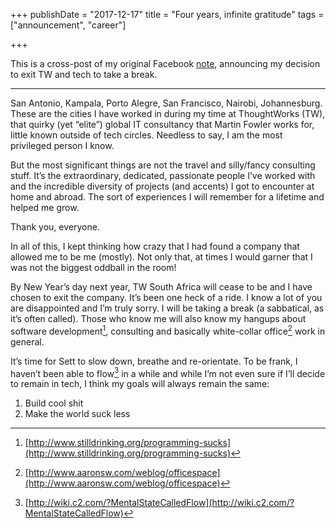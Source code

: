 +++
publishDate = "2017-12-17"
title = "Four years, infinite gratitude"
tags = ["announcement", "career"]

+++

This is a cross-post of my original Facebook [note](https://www.facebook.com/notes/sett-wai/four-years-infinite-gratitude/10154927130940684),
announcing my decision to exit TW and tech to take a break.

---
San Antonio, Kampala, Porto Alegre, San Francisco, Nairobi, Johannesburg. These
are the cities I have worked in during my time at ThoughtWorks (TW), that
quirky (yet “elite”) global IT consultancy that Martin Fowler works for, little
known outside of tech circles. Needless to say, I am the most privileged person
I know.  

But the most significant things are not the travel and silly/fancy
consulting stuff. It’s the extraordinary, dedicated, passionate people I’ve
worked with and the incredible diversity of projects (and accents) I got to
encounter at home and abroad. The sort of experiences I will remember for a
lifetime and helped me grow. 

Thank you, everyone.  

In all of this, I kept thinking how crazy that I had found a company that allowed me to be me
(mostly). Not only that, at times I would garner that I was not the biggest
oddball in the room! 

By New Year’s day next year, TW South Africa will cease
to be and I have chosen to exit the company. It’s been one heck of a ride. I
know a lot of you are disappointed and I’m truly sorry. I will be taking a
break (a sabbatical, as it’s often called). Those who know me will also know my
hangups about software development[^swdev], consulting and basically white-collar
office[^office] work in general. 

It’s time for Sett to slow down, breathe and
re-orientate. To be frank, I haven’t been able to flow[^flow] in a while and while I’m
not even sure if I’ll decide to remain in tech, I think my goals will always
remain the same: 

1. Build cool shit 
2. Make the world suck less

[^swdev]: [http://www.stilldrinking.org/programming-sucks](http://www.stilldrinking.org/programming-sucks)
[^office]: [http://www.aaronsw.com/weblog/officespace](http://www.aaronsw.com/weblog/officespace)
[^flow]: [http://wiki.c2.com/?MentalStateCalledFlow](http://wiki.c2.com/?MentalStateCalledFlow)

